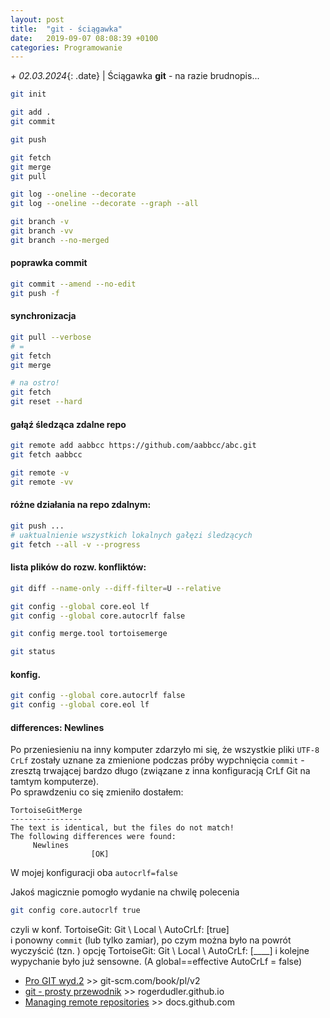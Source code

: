 ```yaml
---
layout: post
title:  "git - ściągawka"
date:   2019-09-07 08:08:39 +0100
categories: Programowanie
---
```


_+ 02.03.2024_{: .date} | Ściągawka **git** - na razie brudnopis... 
<style>.date{font-size: smaller;color:#828282;}</style>

````bash
git init

git add .
git commit

git push

git fetch
git merge
git pull

git log --oneline --decorate
git log --oneline --decorate --graph --all

git branch -v
git branch -vv
git branch --no-merged
````


#### poprawka commit
````bash
git commit --amend --no-edit
git push -f
````

#### synchronizacja
````bash
git pull --verbose
# =
git fetch
git merge

# na ostro!
git fetch
git reset --hard
````


#### gałąź śledząca zdalne repo
````bash
git remote add aabbcc https://github.com/aabbcc/abc.git
git fetch aabbcc

git remote -v
git remote -vv
````

#### różne działania na repo zdalnym:
````bash
git push ...
# uaktualnienie wszystkich lokalnych gałęzi śledzących
git fetch --all -v --progress
````

#### lista plików do rozw. konfliktów:
````bash
git diff --name-only --diff-filter=U --relative

git config --global core.eol lf
git config --global core.autocrlf false

git config merge.tool tortoisemerge

git status
````
#### konfig.
````bash
git config --global core.autocrlf false
git config --global core.eol lf
````


#### differences: Newlines

Po przeniesieniu na inny komputer zdarzyło mi się, że wszystkie pliki `UTF-8 CrLf` zostały uznane za zmienione podczas próby wypchnięcia `commit` - zresztą trwającej bardzo długo (związane z inna konfiguracją CrLf Git na tamtym komputerze).  
Po sprawdzeniu co się zmieniło dostałem:
```
TortoiseGitMerge 
----------------
The text is identical, but the files do not match! 
The following differences were found: 
     Newlines
                  [OK]
```
W mojej konfiguracji oba `autocrlf=false`

Jakoś magicznie pomogło wydanie na chwilę polecenia
```bash
git config core.autocrlf true
```
czyli w konf. TortoiseGit: Git \ Local \ AutoCrLf: [true]  
i ponowny `commit` (lub tylko zamiar), po czym można było na powrót wyczyścić (tzn. <nic>) opcję TortoiseGit: Git \ Local \ AutoCrLf: [____]
i kolejne wypychanie było już sensowne. (A global==effective AutoCrLf = false)



* [Pro GIT wyd.2](https://git-scm.com/book/pl/v2) >> git-scm.com/book/pl/v2
* [git - prosty przewodnik](http://rogerdudler.github.io/git-guide/index.pl.html) >>  rogerdudler.github.io
* [Managing remote repositories](https://docs.github.com/en/get-started/getting-started-with-git/managing-remote-repositories?utm_source=pocket_mylist) >> docs.github.com
